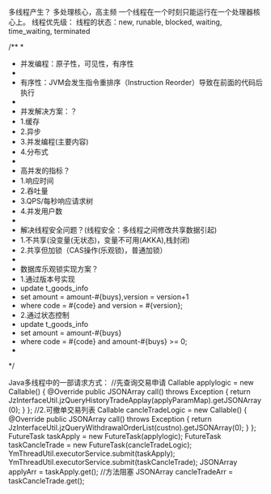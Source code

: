多线程产生？
多处理核心，高主频
一个线程在一个时刻只能运行在一个处理器核心上。
线程优先级：
线程的状态：new, runable, blocked, waiting, time_waiting, terminated


/**
*
* 并发编程：原子性，可见性，有序性
*
* 有序性：JVM会发生指令重排序（Instruction Reorder）导致在前面的代码后执行
*
* 并发解决方案：？
* 1.缓存
* 2.异步
* 3.并发编程(主要内容)
* 4.分布式
*
* 高并发的指标？
* 1.响应时间
* 2.吞吐量
* 3.QPS/每秒响应请求树
* 4.并发用户数
*
* 解决线程安全问题？(线程安全：多线程之间修改共享数据引起)
* 1.不共享(没变量(无状态)，变量不可用(AKKA),栈封闭)
* 2.共享但加锁（CAS操作(乐观锁)，普通加锁）
* 
* 数据库乐观锁实现方案？
* 1.通过版本号实现
* update t_goods_info
* set amount = amount-#{buys},version = version+1
* where code = #{code} and version = #{version};
* 2.通过状态控制
* update t_goods_info
* set amount = amount-#{buys}
* where code = #{code} and amount-#{buys} >= 0;
*
*/


Java多线程中的一部请求方式：
//先查询交易申请
Callable<JSONArray> applylogic = new Callable<JSONArray>() {
@Override
public JSONArray call() throws Exception {
return JzInterfaceUtil.jzQueryHistoryTradeApplay(applyParamMap).getJSONArray(0);
}
};
//2.可撤单交易列表
Callable<JSONArray> cancleTradeLogic = new Callable<JSONArray>() {
@Override
public JSONArray call() throws Exception {
return JzInterfaceUtil.jzQueryWithdrawalOrderList(custno).getJSONArray(0);
}
};
FutureTask<JSONArray> taskApply = new FutureTask<JSONArray>(applylogic);
FutureTask<JSONArray> taskCancleTrade = new FutureTask<JSONArray>(cancleTradeLogic);
YmThreadUtil.executorService.submit(taskApply);
YmThreadUtil.executorService.submit(taskCancleTrade);
JSONArray applyArr = taskApply.get();  //方法阻塞
JSONArray cancleTradeArr = taskCancleTrade.get();
